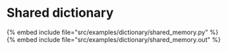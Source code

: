# Shared dictionary


{% embed include file="src/examples/dictionary/shared_memory.py" %}
{% embed include file="src/examples/dictionary/shared_memory.out" %}



